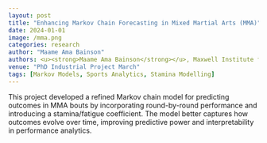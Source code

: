 ```yaml
---
layout: post
title: "Enhancing Markov Chain Forecasting in Mixed Martial Arts (MMA)"
date: 2024-01-01
image: /mma.png
categories: research
author: "Maame Ama Bainson"
authors: <u><strong>Maame Ama Bainson</strong></u>, Maxwell Institute for Mathematical Sciences
venue: "PhD Industrial Project March"
tags: [Markov Models, Sports Analytics, Stamina Modelling]
---
```


This project developed a refined Markov chain model for predicting outcomes in MMA bouts by incorporating round-by-round performance and introducing a stamina/fatigue coefficient. The model better captures how outcomes evolve over time, improving predictive power and interpretability in performance analytics.
